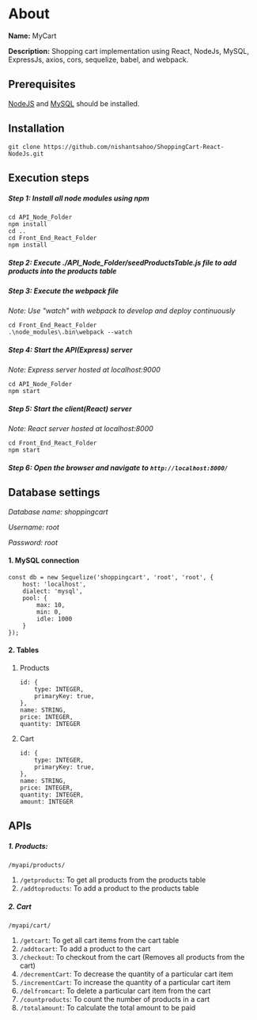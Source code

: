 # About

<b>Name:</b> MyCart

<b>Description:</b> Shopping cart implementation using React, NodeJs, MySQL, ExpressJs, axios, cors, sequelize, babel, and webpack.

## Prerequisites
<a href="https://nodejs.org/">NodeJS</a> and <a href="https://www.mysql.com/">MySQL</a> should be installed. 

## Installation
```
git clone https://github.com/nishantsahoo/ShoppingCart-React-NodeJs.git
```

## Execution steps</h2>
##### Step 1: Install all node modules using npm
```
cd API_Node_Folder
npm install
cd ..
cd Front_End_React_Folder
npm install
```

##### Step 2: Execute ./API_Node_Folder/seedProductsTable.js file to add products into the products table

##### Step 3: Execute the webpack file
*Note: Use "watch" with webpack to develop and deploy continuously*
```
cd Front_End_React_Folder
.\node_modules\.bin\webpack --watch
```

##### Step 4: Start the API(Express) server
*Note: Express server hosted at localhost:9000*
```
cd API_Node_Folder
npm start
```

##### Step 5: Start the client(React) server
*Note: React server hosted at localhost:8000*
```
cd Front_End_React_Folder
npm start
```

##### Step 6: Open the browser and navigate to ``` http://localhost:8000/ ```

## Database settings
*Database name: shoppingcart*

*Username: root*

*Password: root*


#### 1. MySQL connection 
``` 
const db = new Sequelize('shoppingcart', 'root', 'root', {
    host: 'localhost',
    dialect: 'mysql',
    pool: {
        max: 10,
        min: 0,
        idle: 1000
    }
});
```

#### 2. Tables

1. Products
    ``` 
    id: {
        type: INTEGER,
        primaryKey: true,
    },
    name: STRING,
    price: INTEGER,
    quantity: INTEGER
    ```
    
2. Cart
    ```
    id: {
        type: INTEGER,
        primaryKey: true,
    },
    name: STRING,
    price: INTEGER,
    quantity: INTEGER,
    amount: INTEGER
    ```

## APIs

##### 1. Products: 
``` /myapi/products/ ```

  1. ``` /getproducts ```: To get all products from the products table
  2. ``` /addtoproducts ```: To add a product to the products table
  
##### 2. Cart 
``` /myapi/cart/ ```

  1. ``` /getcart ```: To get all cart items from the cart table
  2. ``` /addtocart ```: To add a product to the cart
  3. ``` /checkout ```: To checkout from the cart (Removes all products from the cart)
  4. ``` /decrementCart ```: To decrease the quantity of a particular cart item
  5. ``` /incrementCart ```: To increase the quantity of a particular cart item
  6. ``` /delfromcart ```: To delete a particular cart item from the cart
  7. ``` /countproducts ```: To count the number of products in a cart
  8. ``` /totalamount ```: To calculate the total amount to be paid
  